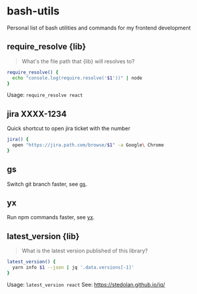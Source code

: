 # bash-utils
Personal list of bash utilities and commands for my frontend development

## require_resolve {lib}

> What's the file path that {lib} will resolves to?

```bash
require_resolve() {
  echo "console.log(require.resolve('$1'))" | node
}
```

Usage: `require_resolve react`

## jira XXXX-1234

Quick shortcut to open jira ticket with the number

```bash
jira() {
  open "https://jira.path.com/browse/$1" -a Google\ Chrome
}
```

## gs

Switch git branch faster, see [gs](https://github.com/tanhauhau/gs).

## yx

Run npm commands faster, see [yx](https://github.com/tanhauhau/yx).

## latest_version {lib}
> What is the latest version published of this library?

```bash
latest_version() {
  yarn info $1 --json | jq '.data.versions[-1]'
}
```

Usage: `latest_version react`
See: https://stedolan.github.io/jq/
